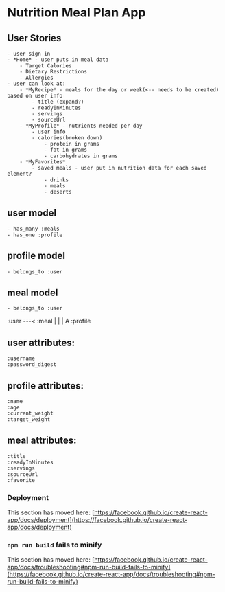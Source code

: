 <!-- prettier-ignore-start -->
# Nutrition Meal Plan App

## User Stories
    - user sign in
    - *Home* - user puts in meal data
        - Target Calories
        - Dietary Restrictions
        - Allergies
    - user can look at:
        - *MyRecipe* - meals for the day or week(<-- needs to be created) based on user info
            - title (expand?)
            - readyInMinutes
            - servings
            - sourceUrl
        - *MyProfile* - nutrients needed per day
            - user info
            - calories(broken down)
                - protein in grams
                - fat in grams
                - carbohydrates in grams
        - *MyFavorites*
            - saved meals - user put in nutrition data for each saved element?
                - drinks
                - meals 
                - deserts
   
## user model
    - has_many :meals
    - has_one :profile

## profile model
    - belongs_to :user  

## meal model
    - belongs_to :user

:user ---< :meal
  |
  |
  |
  A
:profile

## user attributes:
    :username
    :password_digest

## profile attributes:
    :name
    :age
    :current_weight
    :target_weight

## meal attributes:
    :title
    :readyInMinutes
    :servings
    :sourceUrl
    :favorite

<!-- prettier-ignore-end -->

### Deployment

This section has moved here: [https://facebook.github.io/create-react-app/docs/deployment](https://facebook.github.io/create-react-app/docs/deployment)

### `npm run build` fails to minify

This section has moved here: [https://facebook.github.io/create-react-app/docs/troubleshooting#npm-run-build-fails-to-minify](https://facebook.github.io/create-react-app/docs/troubleshooting#npm-run-build-fails-to-minify)
